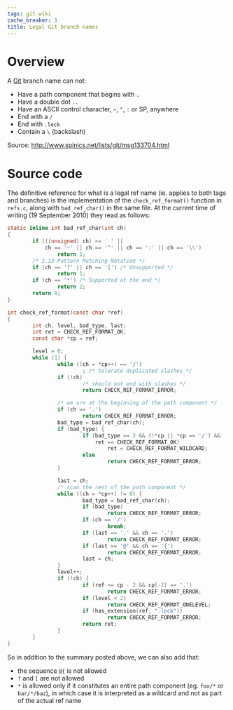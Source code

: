```yaml
---
tags: git wiki
cache_breaker: 1
title: Legal Git branch names
---
```


# Overview

A [Git](/wiki/Git) branch name can not:

-   Have a path component that begins with `.`
-   Have a double dot `..`
-   Have an ASCII control character, `~`, `^`, `:` or SP, anywhere
-   End with a `/`
-   End with `.lock`
-   Contain a `\` (backslash)

Source: <http://www.spinics.net/lists/git/msg133704.html>

# Source code

The definitive reference for what is a legal ref name (ie. applies to both tags and branches) is the implementation of the `check_ref_format()` function in `refs.c`, along with `bad_ref_char()` in the same file. At the current time of writing (19 September 2010) they read as follows:

```c
static inline int bad_ref_char(int ch)
{
        if (((unsigned) ch) <= ' ' ||
            ch == '~' || ch == '^' || ch == ':' || ch == '\\')
                return 1;
        /* 2.13 Pattern Matching Notation */
        if (ch == '?' || ch == '[') /* Unsupported */
                return 1;
        if (ch == '*') /* Supported at the end */
                return 2;
        return 0;
}

int check_ref_format(const char *ref)
{
        int ch, level, bad_type, last;
        int ret = CHECK_REF_FORMAT_OK;
        const char *cp = ref;

        level = 0;
        while (1) {
                while ((ch = *cp++) == '/')
                        ; /* tolerate duplicated slashes */
                if (!ch)
                        /* should not end with slashes */
                        return CHECK_REF_FORMAT_ERROR;

                /* we are at the beginning of the path component */
                if (ch == '.')
                        return CHECK_REF_FORMAT_ERROR;
                bad_type = bad_ref_char(ch);
                if (bad_type) {
                        if (bad_type == 2 && (!*cp || *cp == '/') &&
                            ret == CHECK_REF_FORMAT_OK)
                                ret = CHECK_REF_FORMAT_WILDCARD;
                        else
                                return CHECK_REF_FORMAT_ERROR;
                }

                last = ch;
                /* scan the rest of the path component */
                while ((ch = *cp++) != 0) {
                        bad_type = bad_ref_char(ch);
                        if (bad_type)
                                return CHECK_REF_FORMAT_ERROR;
                        if (ch == '/')
                                break;
                        if (last == '.' && ch == '.')
                                return CHECK_REF_FORMAT_ERROR;
                        if (last == '@' && ch == '{')
                                return CHECK_REF_FORMAT_ERROR;
                        last = ch;
                }
                level++;
                if (!ch) {
                        if (ref <= cp - 2 && cp[-2] == '.')
                                return CHECK_REF_FORMAT_ERROR;
                        if (level < 2)
                                return CHECK_REF_FORMAT_ONELEVEL;
                        if (has_extension(ref, ".lock"))
                                return CHECK_REF_FORMAT_ERROR;
                        return ret;
                }
        }
}
```

So in addition to the summary posted above, we can also add that:

-   the sequence `@{` is not allowed
-   `?` and `[` are not allowed
-   `*` is allowed only if it constitutes an entire path component (eg. `foo/*` or `bar/*/baz`), in which case it is interpreted as a wildcard and not as part of the actual ref name
